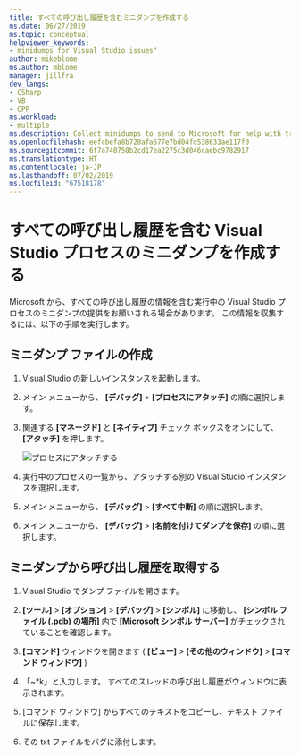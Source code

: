 ```yaml
---
title: すべての呼び出し履歴を含むミニダンプを作成する
ms.date: 06/27/2019
ms.topic: conceptual
helpviewer_keywords:
- minidumps for Visual Studio issues"
author: mikeblome
ms.author: mblome
manager: jillfra
dev_langs:
- CSharp
- VB
- CPP
ms.workload:
- multiple
ms.description: Collect minidumps to send to Microsoft for help with troubleshooting issues with Visual Studio
ms.openlocfilehash: eefcbefa8b728afa677e7bd04fd538633ae117f0
ms.sourcegitcommit: 6f7a740750b2cd17ea2275c3d046caebc9782917
ms.translationtype: HT
ms.contentlocale: ja-JP
ms.lasthandoff: 07/02/2019
ms.locfileid: "67518178"
---
```

# <a name="create-minidumps-for-a-visual-studio-process-with-all-call-stacks"></a>すべての呼び出し履歴を含む Visual Studio プロセスのミニダンプを作成する

Microsoft から、すべての呼び出し履歴の情報を含む実行中の Visual Studio プロセスのミニダンプの提供をお願いされる場合があります。 この情報を収集するには、以下の手順を実行します。

## <a name="create-the-minidump-file"></a>ミニダンプ ファイルの作成

1. Visual Studio の新しいインスタンスを起動します。
1. メイン メニューから、 **[デバッグ]**  >  **[プロセスにアタッチ]** の順に選択します。
1. 関連する **[マネージド]** と **[ネイティブ]** チェック ボックスをオンにして、 **[アタッチ]** を押します。

   ![プロセスにアタッチする](../ide/media/attach-to-process.png)

1. 実行中のプロセスの一覧から、アタッチする別の Visual Studio インスタンスを選択します。
1. メイン メニューから、 **[デバッグ]**  >  **[すべて中断]** の順に選択します。
1. メイン メニューから、 **[デバッグ]**  >  **[名前を付けてダンプを保存]** の順に選択します。

## <a name="get-the-call-stacks-from-the-minidump"></a>ミニダンプから呼び出し履歴を取得する

1. Visual Studio でダンプ ファイルを開きます。

1. **[ツール]**  >  **[オプション]**  >  **[デバッグ]**  >  **[シンボル]** に移動し、 **[シンボル ファイル (.pdb) の場所]** 内で **[Microsoft シンボル サーバー]** がチェックされていることを確認します。
1. **[コマンド]** ウィンドウを開きます ( **[ビュー]**  >  **[その他のウィンドウ]**  >  **[コマンド ウィンドウ]** )
1. 「~*k」と入力します。 すべてのスレッドの呼び出し履歴がウィンドウに表示されます。
1. [コマンド ウィンドウ] からすべてのテキストをコピーし、テキスト ファイルに保存します。
1. その txt ファイルをバグに添付します。
